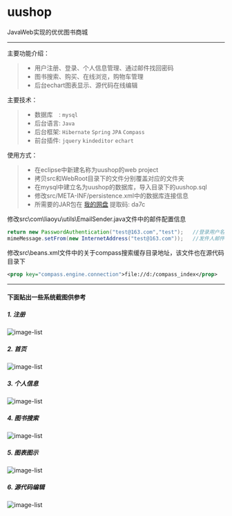 # uushop

JavaWeb实现的优优图书商城

---
主要功能介绍：
> * 用户注册、登录、个人信息管理、通过邮件找回密码
> * 图书搜索、购买、在线浏览，购物车管理
> * 后台echart图表显示、源代码在线编辑

主要技术：
> * 数据库　: `mysql`
> * 后台语言: `Java`
> * 后台框架: `Hibernate` `Spring` `JPA` `Compass`
> * 前台插件: `jquery` `kindeditor` `echart`

使用方式：
> * 在eclipse中新建名称为uushop的web project
> * 拷贝src和WebRoot目录下的文件分别覆盖对应的文件夹
> * 在mysql中建立名为uushop的数据库，导入目录下的uushop.sql
> * 修改src/META-INF/persistence.xml中的数据库连接信息
> * 所需要的JAR包在 [我的网盘][1] 提取码: da7c

修改src\com\liaoyu\utils\EmailSender.java文件中的邮件配置信息
```java
return new PasswordAuthentication("test@163.com","test");   //登录用户名/密码
mimeMessage.setFrom(new InternetAddress("test@163.com"));   //发件人邮件
```
修改src\beans.xml文件中的关于compass搜索缓存目录地址，该文件也在源代码目录下
```xml
<prop key="compass.engine.connection">file://d:/compass_index</prop>
```
---
#### 下面贴出一些系统截图供参考
##### 1. 注册
![image-list](http://images.cnitblog.com/i/477737/201407/312131237127226.png)
##### 2. 首页
![image-list](http://images.cnitblog.com/i/477737/201407/312132460409307.png)
##### 3. 个人信息
![image-list](http://images.cnitblog.com/i/477737/201407/312134022741152.png)
##### 4. 图书搜索
![image-list](http://images.cnitblog.com/i/477737/201407/312134496965231.png)
##### 5. 图表图示
![image-list](http://images.cnitblog.com/i/477737/201407/312135476333030.png)
##### 6. 源代码编辑
![image-list](http://images.cnitblog.com/i/477737/201407/312136509158396.png)




  [1]: https://pan.baidu.com/s/152tJzVkpUpiDa-ACP9Oxdg
